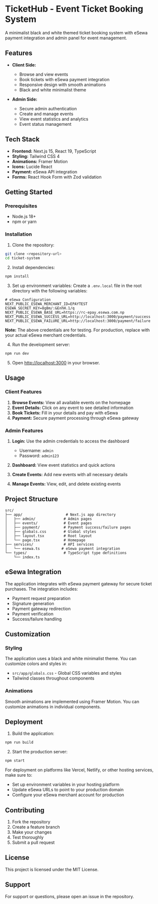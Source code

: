 # TicketHub - Event Ticket Booking System

A minimalist black and white themed ticket booking system with eSewa payment integration and admin panel for event management.

## Features

- **Client Side:**
  - Browse and view events
  - Book tickets with eSewa payment integration
  - Responsive design with smooth animations
  - Black and white minimalist theme

- **Admin Side:**
  - Secure admin authentication
  - Create and manage events
  - View event statistics and analytics
  - Event status management

## Tech Stack

- **Frontend:** Next.js 15, React 19, TypeScript
- **Styling:** Tailwind CSS 4
- **Animations:** Framer Motion
- **Icons:** Lucide React
- **Payment:** eSewa API integration
- **Forms:** React Hook Form with Zod validation

## Getting Started

### Prerequisites

- Node.js 18+ 
- npm or yarn

### Installation

1. Clone the repository:
```bash
git clone <repository-url>
cd ticket-system
```

2. Install dependencies:
```bash
npm install
```

3. Set up environment variables:
Create a `.env.local` file in the root directory with the following variables:

```env
# eSewa Configuration
NEXT_PUBLIC_ESEWA_MERCHANT_ID=EPAYTEST
ESEWA_SECRET_KEY=8gBm/:&EnhH.1/q
NEXT_PUBLIC_ESEWA_BASE_URL=https://rc-epay.esewa.com.np
NEXT_PUBLIC_ESEWA_SUCCESS_URL=http://localhost:3000/payment/success
NEXT_PUBLIC_ESEWA_FAILURE_URL=http://localhost:3000/payment/failure
```

**Note:** The above credentials are for testing. For production, replace with your actual eSewa merchant credentials.

4. Run the development server:
```bash
npm run dev
```

5. Open [http://localhost:3000](http://localhost:3000) in your browser.

## Usage

### Client Features

1. **Browse Events:** View all available events on the homepage
2. **Event Details:** Click on any event to see detailed information
3. **Book Tickets:** Fill in your details and pay with eSewa
4. **Payment:** Secure payment processing through eSewa gateway

### Admin Features

1. **Login:** Use the admin credentials to access the dashboard
   - Username: `admin`
   - Password: `admin123`

2. **Dashboard:** View event statistics and quick actions

3. **Create Events:** Add new events with all necessary details

4. **Manage Events:** View, edit, and delete existing events

## Project Structure

```
src/
├── app/                    # Next.js app directory
│   ├── admin/             # Admin pages
│   ├── events/            # Event pages
│   ├── payment/           # Payment success/failure pages
│   ├── globals.css        # Global styles
│   ├── layout.tsx         # Root layout
│   └── page.tsx           # Homepage
├── services/              # API services
│   └── esewa.ts          # eSewa payment integration
└── types/                 # TypeScript type definitions
    └── index.ts
```

## eSewa Integration

The application integrates with eSewa payment gateway for secure ticket purchases. The integration includes:

- Payment request preparation
- Signature generation
- Payment gateway redirection
- Payment verification
- Success/failure handling

## Customization

### Styling
The application uses a black and white minimalist theme. You can customize colors and styles in:
- `src/app/globals.css` - Global CSS variables and styles
- Tailwind classes throughout components

### Animations
Smooth animations are implemented using Framer Motion. You can customize animations in individual components.

## Deployment

1. Build the application:
```bash
npm run build
```

2. Start the production server:
```bash
npm start
```

For deployment on platforms like Vercel, Netlify, or other hosting services, make sure to:
- Set up environment variables in your hosting platform
- Update eSewa URLs to point to your production domain
- Configure your eSewa merchant account for production

## Contributing

1. Fork the repository
2. Create a feature branch
3. Make your changes
4. Test thoroughly
5. Submit a pull request

## License

This project is licensed under the MIT License.

## Support

For support or questions, please open an issue in the repository.

